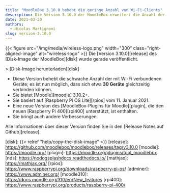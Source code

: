```yaml
---
title: "MoodleBox 3.10.0 behebt die geringe Anzahl von Wi-Fi-Clients"
description: Die Version 3.10.0 der MoodleBox erweitert die Anzahl der gleichzeitig über Wi-Fi verbundenen Geräte auf ca. 30 Geräte.
date: 2021-03-20
authors:
  - Nicolas Martignoni
slug: version-3.10.0
---
```


{{< figure src="/img/media/wireless-logo.png" width="300" class="right-aligned-image" alt="wireless-logo" >}}
Die [Version 3.10.0][release] des [Disk-Image der MoodleBox][disk] wurde gerade veröffentlicht.

&gt; [Disk-Image herunterladen][disk]

  - Diese Version behebt die schwache Anzahl der mit Wi-Fi verbundenen Geräte; es ist nun möglich, dass sich etwa __30 Geräte__ gleichzeitig verbinden können.
  - Sie bietet [Moodle][moodle] 3.10.2+.
  - Sie basiert auf [Raspberry Pi OS Lite][rpios] vom 11. Januar 2021.
  - Eine neue Version des [MoodleBox-Plugins für Moodle][plugin], die den neuen [Raspberry Pi 400][rpi400] unterstützt, ist enthalten.
  - Sie bringt auch andere Verbesserungen.

Alle Informationen über dieser Version finden Sie in den [Release Notes auf Github][release].

 [disk]: {{< relref "help/copy-the-disk-image" >}}
 [release]: https://github.com/moodlebox/moodlebox/releases/tag/v3.10.0
 [moodle]: https://moodle.org/
 [plugin]: https://moodle.org/plugins/tool_moodlebox
 [nds]: https://nodogsplashdocs.readthedocs.io/
 [mathjax]: https://mathjax.org/
 [rpios]: https://www.raspberrypi.org/downloads/raspberry-pi-os/
 [adminer]: https://www.adminer.org/
 [moodle310]: https://docs.moodle.org/310/en/New_features
 [rpi400]: https://www.raspberrypi.org/products/raspberry-pi-400/
